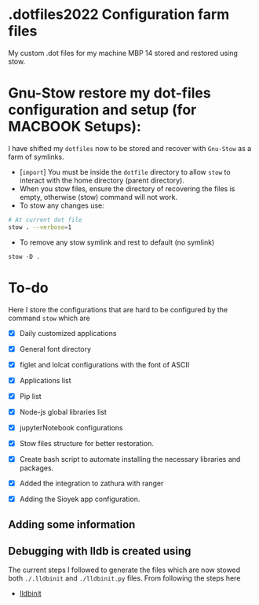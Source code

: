 # .dotfiles2022 Configuration farm files
My custom .dot files for my machine MBP 14 stored and restored using stow.


# Gnu-Stow restore my dot-files configuration and setup (for MACBOOK Setups):

I  have shifted my `dotfiles` now to be stored and recover with `Gnu-Stow` as a farm of symlinks.
- [`import`] You must be inside the `dotfile` directory to allow `stow` to
  interact with the home directory (parent directory).
- When you stow files, ensure the directory of recovering the files is empty,
  otherwise (stow) command will not work.
- To stow any changes use:

```sh
# At current dot file
stow . --verbose=1
```
- To remove any stow symlink and rest to default (no symlink)

```
stow -D .

```
# To-do

Here I store the configurations that are hard to be configured by the command `stow` which are

- [x] Daily customized applications
- [x] General font directory
- [x] figlet and lolcat configurations with the font of ASCII
- [x] Applications list
- [x] Pip list
- [x] Node-js global libraries list
- [x] jupyterNotebook configurations
- [x] Stow files structure for better restoration.
- [x] Create bash script to automate installing the necessary libraries and packages.
- [x] Added the integration to zathura with ranger
- [x] Adding the Sioyek app configuration.



## Adding some information
## Debugging with lldb is created using
The current steps I followed to generate the files which are now stowed both
`./.lldbinit` and `./lldbinit.py` files. From following the steps here
- [lldbinit](https://github.com/gdbinit/lldbinit)
